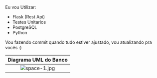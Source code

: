 Eu vou Utilizar:
- Flask (Rest Api)
- Testes Unitarios
- PostgreSQL
- Python


Vou fazendo commit quando tudo estiver ajustado, vou atualizando pra vocês :)


| Diagrama UML do Banco |
|:--:|
|![space-1.jpg](https://user-images.githubusercontent.com/100642061/190045732-5ace3514-f4bf-40e9-afed-5c17bb79f92d.png)|
